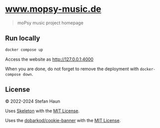 # www.mopsy-music.de

> moPsy music project homepage


## Run locally

```bash
docker compose up
```

Access the website as http://127.0.0.1:4000

When you are done, do not forget to remove the deployment with `docker-compose down`.

## License

© 2022-2024 Stefan Haun

Uses [Skeleton](https://github.com/dhg/Skeleton/) with the [MIT License](MIT.md).

Uses the [dobarkod/cookie-banner](https://github.com/dobarkod/cookie-banner) with the [MIT License](MIT.md).

